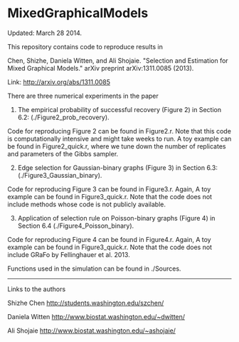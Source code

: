 MixedGraphicalModels
====================
Updated: March 28 2014.

This repository contains code to reproduce results in 

Chen, Shizhe, Daniela Witten, and Ali Shojaie. "Selection and Estimation for Mixed Graphical Models." arXiv preprint arXiv:1311.0085 (2013).

Link:
http://arxiv.org/abs/1311.0085

There are three numerical experiments in the paper

1) The empirical probability of successful recovery (Figure 2) in Section 6.2: (./Figure2_prob_recovery).

Code for reproducing Figure 2 can be found in Figure2.r. Note that this code is computationally intensive and might take weeks to run. A toy example can be found in Figure2_quick.r, where we tune down the number of replicates and parameters of the Gibbs sampler. 

2) Edge selection for Gaussian-binary graphs (Figure 3) in Section 6.3: (./Figure3_Gaussian_binary).

Code for reproducing Figure 3 can be found in Figure3.r. Again, A toy example can be found in Figure3_quick.r. Note that the code does not include methods whose code is not publicly available.

3) Application of selection rule on Poisson-binary graphs (Figure 4) in Section 6.4 (./Figure4_Poisson_binary).

Code for reproducing Figure 4 can be found in Figure4.r. Again, A toy example can be found in Figure3_quick.r. Note that the code does not include GRaFo by Fellinghauer et al. 2013.


Functions used in the simulation can be found in ./Sources.

----------
Links to the authors


Shizhe Chen http://students.washington.edu/szchen/

Daniela Witten http://www.biostat.washington.edu/~dwitten/

Ali Shojaie http://www.biostat.washington.edu/~ashojaie/





